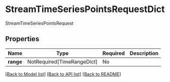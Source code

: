 # StreamTimeSeriesPointsRequestDict

StreamTimeSeriesPointsRequest

## Properties
| Name | Type | Required | Description |
| ------------ | ------------- | ------------- | ------------- |
**range** | NotRequired[TimeRangeDict] | No |  |


[[Back to Model list]](../../../README.md#models-v1-link) [[Back to API list]](../../../README.md#documentation-for-api-endpoints) [[Back to README]](../../../README.md)
